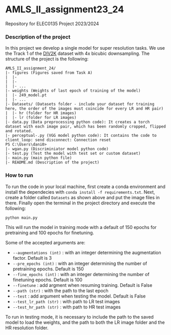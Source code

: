 # AMLS_II_assignment23_24
Repository for ELEC0135 Project 2023/2024

### Description of the project

In this project we develop a single model for super resolution tasks. We use the Track 1 of the [DIV2K](https://data.vision.ee.ethz.ch/cvl/DIV2K/) dataset with 4x bicubic downsampling. The structure 
of the project is the following:

```
AMLS_II_assignment_24/
|- figures (Figures saved from Task A)
|  |-
|  |-
|  |- ...
|- weights (Weights of last epoch of training of the model)
|  |- 249_model.pt
|  |- ...
|- Datasets/ (Datasets folder - include your dataset for training here, the order of the images must coincide for every LR and HR pair)
|  |- hr (folder for HR images)
|  |- lr (folder for LR images)
|- data.py (Data preprocessing python code): It creates a torch dataset with each image pair, which has been randomly cropped, flipped and rotated.
|- perceptual-.py (VGG model python code): It contains the code to client_loop: send disconnect: Connection reset
PS C:\Users\dani0>
|- wgan.py (Discriminiator model python code)
|- test.py (Test the model with test set or custom dataset)
|- main.py (main python file)
|- README.md (Description of the project)
```

### How to run

To run the code in your local machine, first create a conda environment and install the dependecies with `conda install -f requirements.txt`. Next, create a folder called `Datasets` as shown above and put the image files in 
there. Finally open the terminal in the project directory and execute the following:

```python main.py```

This will run the model in training mode with a default of 150 epochs for pretraining and 100 epochs for finetuning.

Some of the accepted arguments are:
- `--augmentations (int)` : with an integer determining the augmentation factor. Default is 3
- `--pre_epochs (int)` : with an integer determining the number of pretraining epochs. Default is 150
- `--fine_epochs (int)` : with an integer determining the number of finetuning epochs. Default is 100
- `--finetune` : add argment when resuming training. Default is False
- `--path (str)` : with the path to the last epoch
- `--test` : add argument when testing the model. Default is False
- `--test_lr_path (str)` : with path to LR test images
- `--test_hr_path (str)` : with path to HR test images

To run in testing mode, it is necessary to include the path to the saved model to load the weights, and the path to both the LR image folder and the HR resolution folder.
